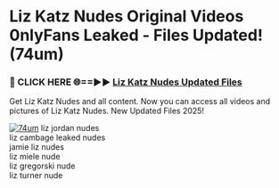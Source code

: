 # Liz Katz Nudes Original Videos 0nlyFans Leaked - Files Updated! (74um)

<h3>🔴 CLICK HERE 🌐==►► <a href="https://tinyurl.com/52m3yx9h" rel="nofollow">Liz Katz Nudes Updated Files</a></h3>

Get Liz Katz Nudes and all content. Now you can access all videos and pictures of Liz Katz Nudes. New Updated Files 2025!

[![74um](https://i.imgur.com/TnHtlc8.gif)](https://tinyurl.com/52m3yx9h)
liz jordan nudes<br>
liz cambage leaked nudes<br>
jamie liz nudes<br>
liz miele nude<br>
liz gregorski nude<br>
liz turner nude